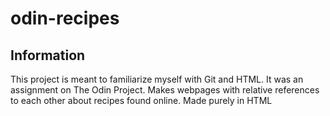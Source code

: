 # odin-recipes
## Information
This project is meant to familiarize myself with Git and HTML.
It was an assignment on The Odin Project.
Makes webpages with relative references to each other about recipes found online.
Made purely in HTML